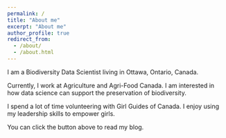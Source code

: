 ```yaml
---
permalink: /
title: "About me"
excerpt: "About me"
author_profile: true
redirect_from:
  - /about/
  - /about.html
---
```


I am a Biodiversity Data Scientist living in Ottawa, Ontario, Canada.

Currently, I work at Agriculture and Agri-Food Canada. I am interested in how data science can support the preservation of biodiversity.

I spend a lot of time volunteering with Girl Guides of Canada. I enjoy using my leadership skills to empower girls.

You can click the button above to read my blog.
